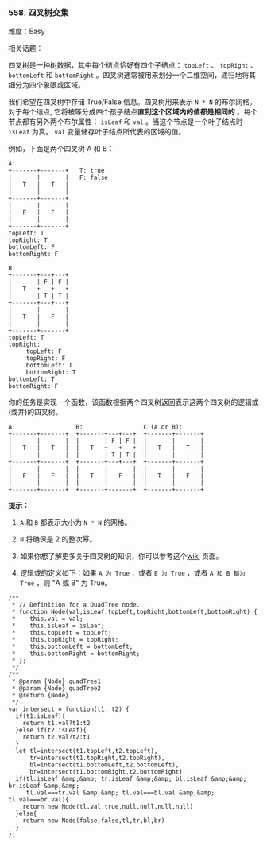 ### 558. 四叉树交集

难度：Easy

相关话题：

四叉树是一种树数据，其中每个结点恰好有四个子结点： `topLeft` 、 `topRight` 、 `bottomLeft` 和 `bottomRight` 。四叉树通常被用来划分一个二维空间，递归地将其细分为四个象限或区域。



我们希望在四叉树中存储 True/False 信息。四叉树用来表示  `N * N`  的布尔网格。对于每个结点, 它将被等分成四个孩子结点**直到这个区域内的值都是相同的** 。每个节点都有另外两个布尔属性： `isLeaf` 和 `val` 。当这个节点是一个叶子结点时 `isLeaf` 为真。 `val` 变量储存叶子结点所代表的区域的值。



例如，下面是两个四叉树 A 和 B：



```
A:
+-------+-------+   T: true
|       |       |   F: false
|   T   |   T   |
|       |       |
+-------+-------+
|       |       |
|   F   |   F   |
|       |       |
+-------+-------+
topLeft: T
topRight: T
bottomLeft: F
bottomRight: F

B:               
+-------+---+---+
|       | F | F |
|   T   +---+---+
|       | T | T |
+-------+---+---+
|       |       |
|   T   |   F   |
|       |       |
+-------+-------+
topLeft: T
topRight:
     topLeft: F
     topRight: F
     bottomLeft: T
     bottomRight: T
bottomLeft: T
bottomRight: F
```






你的任务是实现一个函数，该函数根据两个四叉树返回表示这两个四叉树的逻辑或(或并)的四叉树。



```
A:                 B:                 C (A or B):
+-------+-------+  +-------+---+---+  +-------+-------+
|       |       |  |       | F | F |  |       |       |
|   T   |   T   |  |   T   +---+---+  |   T   |   T   |
|       |       |  |       | T | T |  |       |       |
+-------+-------+  +-------+---+---+  +-------+-------+
|       |       |  |       |       |  |       |       |
|   F   |   F   |  |   T   |   F   |  |   T   |   F   |
|       |       |  |       |       |  |       |       |
+-------+-------+  +-------+-------+  +-------+-------+
```






**提示：** 




1.  `A` 和 `B` 都表示大小为 `N * N` 的网格。

2.  `N` 将确保是 2 的整次幂。

3. 如果你想了解更多关于四叉树的知识，你可以参考这个[wiki](https://en.wikipedia.org/wiki/Quadtree)
页面。

4. 逻辑或的定义如下：如果 `A 为 True`  ，或者 `B 为 True`  ，或者 `A 和 B 都为 True` ，则 "A 或 B" 为 True。




```
/**
 * // Definition for a QuadTree node.
 * function Node(val,isLeaf,topLeft,topRight,bottomLeft,bottomRight) {
 *    this.val = val;
 *    this.isLeaf = isLeaf;
 *    this.topLeft = topLeft;
 *    this.topRight = topRight;
 *    this.bottomLeft = bottomLeft;
 *    this.bottomRight = bottomRight;
 * };
 */
/**
 * @param {Node} quadTree1
 * @param {Node} quadTree2
 * @return {Node}
 */
var intersect = function(t1, t2) {
  if(t1.isLeaf){
    return t1.val?t1:t2
  }else if(t2.isLeaf){
    return t2.val?t2:t1
  }
  let tl=intersect(t1.topLeft,t2.topLeft),
      tr=intersect(t1.topRight,t2.topRight),
      bl=intersect(t1.bottomLeft,t2.bottomLeft),
      br=intersect(t1.bottomRight,t2.bottomRight)
  if(tl.isLeaf &amp;&amp; tr.isLeaf &amp;&amp; bl.isLeaf &amp;&amp; br.isLeaf &amp;&amp; 
     tl.val===tr.val &amp;&amp; tl.val===bl.val &amp;&amp; tl.val===br.val){
    return new Node(tl.val,true,null,null,null,null)
  }else{
    return new Node(false,false,tl,tr,bl,br)
  }
};
```

